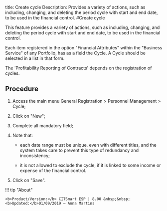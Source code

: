 title: Create cycle
Description: Provides a variety of actions, such as including, changing, and deleting the period cycle with start and end date, to be used in the financial control.
#Create cycle

This feature provides a variety of actions, such as including, changing, and
deleting the period cycle with start and end date, to be used in the financial
control.

Each item registered in the option "Financial Attributes" within the "Business
Service" of any Portfolio, has as a field the Cycle. A Cycle should be selected
in a list in that form. 

The 'Profitability Reporting of Contracts' depends on the registration of
cycles.

Procedure
-------------

1.  Access the main menu General Registration \> Personnel Management \> Cycle;

2.  Click on "New";

3.  Complete all mandatory field;

4.  Note that:

    * each date range must be unique, even with different titles, and the system
    takes care to prevent this type of redundancy and inconsistency;

    * it is not allowed to exclude the cycle, if it is linked to some income or
    expense of the financial control.

1.  Click on "Save".

!!! tip "About"

    <b>Product/Version:</b> CITSmart ESP | 8.00 &nbsp;&nbsp;
    <b>Updated:</b>01/09/2019 – Anna Martins

